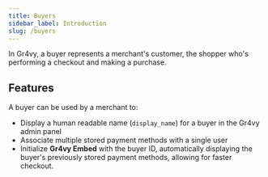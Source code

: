 ```yaml
---
title: Buyers
sidebar_label: Introduction
slug: /buyers
---
```


In Gr4vy, a buyer represents a merchant's customer, the shopper who's performing
a checkout and making a purchase.

## Features

A buyer can be used by a merchant to:

* Display a human readable name (`display_name`) for a buyer in the Gr4vy admin panel
* Associate multiple stored payment methods with a single user
* Initialize **Gr4vy Embed** with the buyer ID, automatically displaying the
  buyer's previously stored payment methods, allowing for faster checkout.

